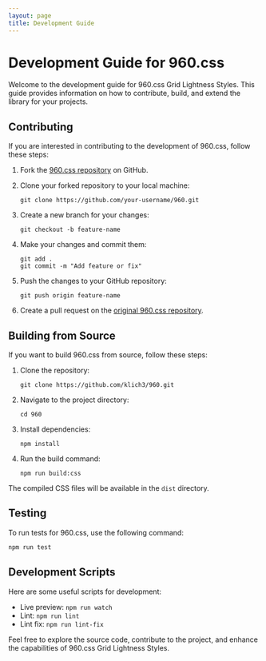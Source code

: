 ```yaml
---
layout: page
title: Development Guide
---
```


# Development Guide for 960.css

Welcome to the development guide for 960.css Grid Lightness Styles. This guide provides information on how to contribute, build, and extend the library for your projects.

## Contributing

If you are interested in contributing to the development of 960.css, follow these steps:

1. Fork the [960.css repository](https://github.com/klich3/960) on GitHub.
2. Clone your forked repository to your local machine:

   ```
   git clone https://github.com/your-username/960.git
   ```

3. Create a new branch for your changes:

   ```
   git checkout -b feature-name
   ```

4. Make your changes and commit them:

   ```
   git add .
   git commit -m "Add feature or fix"
   ```

5. Push the changes to your GitHub repository:

   ```
   git push origin feature-name
   ```

6. Create a pull request on the [original 960.css repository](https://github.com/klich3/960).

## Building from Source

If you want to build 960.css from source, follow these steps:

1. Clone the repository:

   ```
   git clone https://github.com/klich3/960.git
   ```

2. Navigate to the project directory:

   ```
   cd 960
   ```

3. Install dependencies:

   ```
   npm install
   ```

4. Run the build command:

   ```
   npm run build:css
   ```

The compiled CSS files will be available in the `dist` directory.

## Testing

To run tests for 960.css, use the following command:

```bash
npm run test
```

## Development Scripts
Here are some useful scripts for development:

* Live preview: `npm run watch`
* Lint: `npm run lint`
* Lint fix: `npm run lint-fix`

Feel free to explore the source code, contribute to the project, and enhance the capabilities of 960.css Grid Lightness Styles.